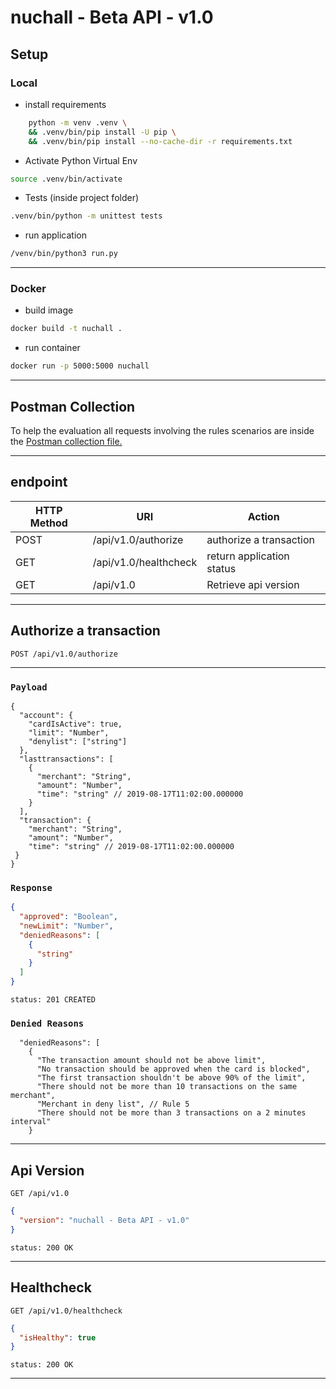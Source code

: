 # nuchall - Beta API - v1.0

## Setup

### Local

- install requirements

```sh
    python -m venv .venv \
    && .venv/bin/pip install -U pip \
    && .venv/bin/pip install --no-cache-dir -r requirements.txt
```

- Activate Python Virtual Env

```sh
source .venv/bin/activate
```

- Tests (inside project folder)

```sh
.venv/bin/python -m unittest tests
```

- run application

```sh
/venv/bin/python3 run.py
```

---

### Docker

- build image

```sh
docker build -t nuchall .
```

- run container

```sh
docker run -p 5000:5000 nuchall
```

---

## Postman Collection

To help the evaluation all requests involving the rules scenarios are inside the [Postman collection file.](challenge.postman_collection.json)

---

## endpoint

| HTTP Method | URI                   | Action                    |
| ----------- | --------------------- | ------------------------- |
| POST        | /api/v1.0/authorize   | authorize a transaction   |
| GET         | /api/v1.0/healthcheck | return application status |
| GET         | /api/v1.0             | Retrieve api version      |

---

## Authorize a transaction

```http
POST /api/v1.0/authorize
```

---

### `Payload`

```jsonc
{
  "account": {
    "cardIsActive": true,
    "limit": "Number",
    "denylist": ["string"]
  },
  "lasttransactions": [
    {
      "merchant": "String",
      "amount": "Number",
      "time": "string" // 2019-08-17T11:02:00.000000
    }
  ],
  "transaction": {
    "merchant": "String",
    "amount": "Number",
    "time": "string" // 2019-08-17T11:02:00.000000
 }
}
```

### `Response`

```json
{
  "approved": "Boolean",
  "newLimit": "Number",
  "deniedReasons": [
    {
      "string"
    }
  ]
}
```

```http
status: 201 CREATED
```

### `Denied Reasons`

```jsonc
  "deniedReasons": [
    {
      "The transaction amount should not be above limit",
      "No transaction should be approved when the card is blocked",
      "The first transaction shouldn't be above 90% of the limit",
      "There should not be more than 10 transactions on the same merchant",
      "Merchant in deny list", // Rule 5
      "There should not be more than 3 transactions on a 2 minutes interval"
    }
```

---

## Api Version

```http
GET /api/v1.0
```

```json
{
  "version": "nuchall - Beta API - v1.0"
}
```

```http
status: 200 OK
```

---

## Healthcheck

```http
GET /api/v1.0/healthcheck
```

```json
{
  "isHealthy": true
}
```

```http
status: 200 OK
```

---
